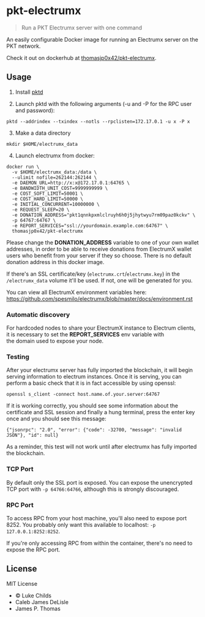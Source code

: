 
# pkt-electrumx

> Run a PKT Electrumx server with one command

An easily configurable Docker image for running an Electrumx server on the PKT network.

Check it out on dockerhub at [thomasjp0x42/pkt-electrumx](https://hub.docker.com/r/thomasjp0x42/pkt-electrumx).

## Usage

1. Install [pktd](https://github.com/pkt-cash/pktd)

2. Launch pktd with the following arguments (-u and -P for the RPC user and password):

```
pktd --addrindex --txindex --notls --rpclisten=172.17.0.1 -u x -P x
```

3. Make a data directory

```
mkdir $HOME/electrumx_data
```

4. Launch electrumx from docker:

```
docker run \
  -v $HOME/electrumx_data:/data \
  --ulimit nofile=262144:262144 \
  -e DAEMON_URL=http://x:x@172.17.0.1:64765 \
  -e BANDWIDTH_UNIT_COST=9999999999 \
  -e COST_SOFT_LIMIT=50001 \
  -e COST_HARD_LIMIT=50000 \
  -e INITIAL_CONCURRENT=10000000 \
  -e REQUEST_SLEEP=20 \
  -e DONATION_ADDRESS="pkt1qnnkpxmlclruyh6h0j5jhytwyu7rm09paz0kckv" \
  -p 64767:64767 \
  -e REPORT_SERVICES="ssl://yourdomain.example.com:64767" \
  thomasjp0x42/pkt-electrumx
```

Please change the **DONATION_ADDRESS** variable to one of your own wallet addresses, in order to be able to receive donations from ElectrumX wallet users who benefit from your server if they so choose.  There is no default donation address in this docker image.

If there's an SSL certificate/key (`electrumx.crt`/`electrumx.key`) in the `/electrumx_data` volume it'll be used. If not, one will be generated for you.

You can view all ElectrumX environment variables here: https://github.com/spesmilo/electrumx/blob/master/docs/environment.rst

### Automatic discovery
For hardcoded nodes to share your ElectrumX instance to Electrum clients, it is necessary to set the **REPORT_SERVICES** env variable with  
the domain used to expose your node.

### Testing
After your electrumx server has fully imported the blockchain, it will begin serving information to electrum
instances. Once it is serving, you can perform a basic check that it is in fact accessible by using openssl:

```
openssl s_client -connect host.name.of.your.server:64767
```

If it is working correctly, you should see some information about the certificate and SSL session and finally
a hung terminal, press the enter key once and you should see this message:

```
{"jsonrpc": "2.0", "error": {"code": -32700, "message": "invalid JSON"}, "id": null}
```

As a reminder, this test will not work until after electrumx has fully imported the blockchain.

### TCP Port

By default only the SSL port is exposed. You can expose the unencrypted TCP port with `-p 64766:64766`, although this is strongly discouraged.

### RPC Port

To access RPC from your host machine, you'll also need to expose port 8252. You probably only want this available to localhost: `-p 127.0.0.1:8252:8252`.

If you're only accessing RPC from within the container, there's no need to expose the RPC port.

## License

MIT License

* © Luke Childs
* Caleb James DeLisle
* James P. Thomas
